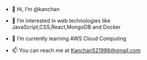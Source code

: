 - 👋 Hi, I’m @kanchan
- 👀 I’m interested in web technologies like JavaScript,CSS,React,MongoDB and Docker
- 🌱 I’m currently learning AWS Cloud Computing

- 📫 You can reach me at Kanchan521986@gmail.com

<!---
kanchan105/kanchan105 is a ✨ special ✨ repository because its `README.md` (this file) appears on your GitHub profile.
You can click the Preview link to take a look at your changes.
--->
